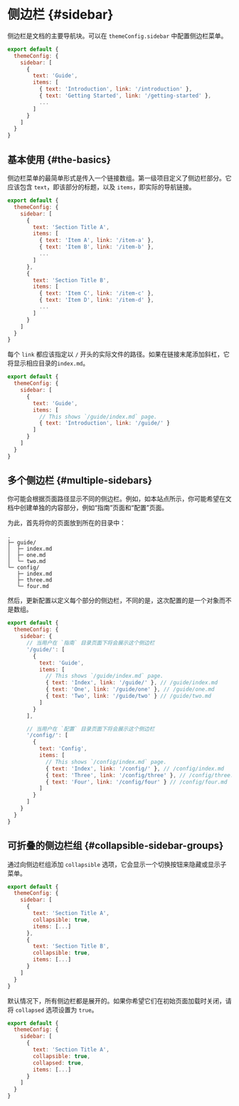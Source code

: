 # 侧边栏 {#sidebar}

侧边栏是文档的主要导航块。可以在 `themeConfig.sidebar` 中配置侧边栏菜单。

```js
export default {
  themeConfig: {
    sidebar: [
      {
        text: 'Guide',
        items: [
          { text: 'Introduction', link: '/introduction' },
          { text: 'Getting Started', link: '/getting-started' },
          ...
        ]
      }
    ]
  }
}
```

## 基本使用 {#the-basics}

侧边栏菜单的最简单形式是传入一个链接数组。第一级项目定义了侧边栏部分。它应该包含 `text`，即该部分的标题，以及 `items`，即实际的导航链接。

```js
export default {
  themeConfig: {
    sidebar: [
      {
        text: 'Section Title A',
        items: [
          { text: 'Item A', link: '/item-a' },
          { text: 'Item B', link: '/item-b' },
          ...
        ]
      },
      {
        text: 'Section Title B',
        items: [
          { text: 'Item C', link: '/item-c' },
          { text: 'Item D', link: '/item-d' },
          ...
        ]
      }
    ]
  }
}
```

每个 `link` 都应该指定以 `/` 开头的实际文件的路径。如果在链接末尾添加斜杠，它将显示相应目录的`index.md`。

```js
export default {
  themeConfig: {
    sidebar: [
      {
        text: 'Guide',
        items: [
          // This shows `/guide/index.md` page.
          { text: 'Introduction', link: '/guide/' }
        ]
      }
    ]
  }
}
```

## 多个侧边栏 {#multiple-sidebars}

你可能会根据页面路径显示不同的侧边栏。例如，如本站点所示，你可能希望在文档中创建单独的内容部分，例如“指南”页面和“配置”页面。

为此，首先将你的页面放到所在的目录中：

```
.
├─ guide/
│  ├─ index.md
│  ├─ one.md
│  └─ two.md
└─ config/
   ├─ index.md
   ├─ three.md
   └─ four.md
```

然后，更新配置以定义每个部分的侧边栏，不同的是，这次配置的是一个对象而不是数组。

```js
export default {
  themeConfig: {
    sidebar: {
      // 当用户在 `指南` 目录页面下将会展示这个侧边栏
      '/guide/': [
        {
          text: 'Guide',
          items: [
            // This shows `/guide/index.md` page.
            { text: 'Index', link: '/guide/' }, // /guide/index.md
            { text: 'One', link: '/guide/one' }, // /guide/one.md
            { text: 'Two', link: '/guide/two' } // /guide/two.md
          ]
        }
      ],

      // 当用户在 `配置` 目录页面下将会展示这个侧边栏
      '/config/': [
        {
          text: 'Config',
          items: [
            // This shows `/config/index.md` page.
            { text: 'Index', link: '/config/' }, // /config/index.md
            { text: 'Three', link: '/config/three' }, // /config/three.md
            { text: 'Four', link: '/config/four' } // /config/four.md
          ]
        }
      ]
    }
  }
}
```

## 可折叠的侧边栏组 {#collapsible-sidebar-groups}

通过向侧边栏组添加 `collapsible` 选项，它会显示一个切换按钮来隐藏或显示子菜单。

```js
export default {
  themeConfig: {
    sidebar: [
      {
        text: 'Section Title A',
        collapsible: true,
        items: [...]
      },
      {
        text: 'Section Title B',
        collapsible: true,
        items: [...]
      }
    ]
  }
}
```

默认情况下，所有侧边栏都是展开的。如果你希望它们在初始页面加载时关闭，请将 `collapsed` 选项设置为 `true`。

```js
export default {
  themeConfig: {
    sidebar: [
      {
        text: 'Section Title A',
        collapsible: true,
        collapsed: true,
        items: [...]
      }
    ]
  }
}
```
